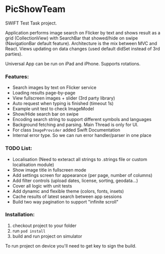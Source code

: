# PicShowTeam
SWIFT Test Task project.

Application performs image search on Flicker by text and shows result as a grid (CollectionView) with SearchBar that showed/hide on swipe (NavigationBar default feature). Architecture is the mix between MVC and React. Views updating on data changes (used default didSet instead of 3rd parties).

Universal App can be run on iPad and iPhone. Supports rotations.

### Features:
* Search images by text on Flicker service
* Loading results page-by-page
* View fullscreen images + slider (3rd party library)
* Auto request when typing is finished (timeout 1s)
* Example unit test to check ImageModel
* Show/Hide search bar on swipe
* Encoding search string to support different symbols and languages
* Background fetching and parsing. Main Thread is only for UI.
* For class `ImageProvider` added Swift Documentation
* Internal error type. So we can run error handler/parser in one place

### TODO List:
* Localisation (Need to exteract all strings to .strings file or custom localisation module)
* Show image title in fullscreen mode
* Add settings screen for appearance (per page, number of columns)
* Add filter controls (upload dates, license, sorting, geodata...)
* Cover all logic with unit tests
* Add dynamic and flexible theme (colors, fonts, insets)
* Cache results of latest search between app sessions
* Build two way pagination to support "infinite scroll"

### Installation:
1. checkout project to your folder
2. run `pod install`
3. build and run project on simulator

To run project on device you'll need to get key to sign the build.
